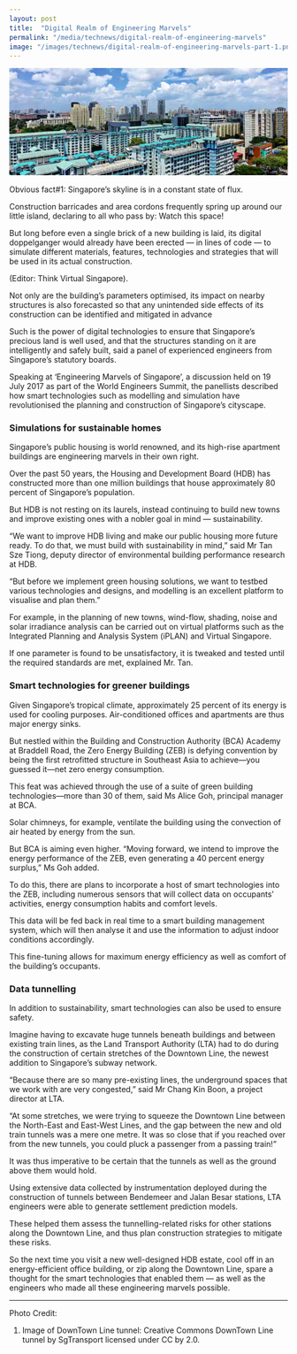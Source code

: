 ```yaml
---
layout: post
title:  "Digital Realm of Engineering Marvels"
permalink: "/media/technews/digital-realm-of-engineering-marvels"
image: "/images/technews/digital-realm-of-engineering-marvels-part-1.png"
---
```


![Digital Realm of Engineering Marvels](/images/technews/digital-realm-of-engineering-marvels-part-1.png)

Obvious fact#1: Singapore’s skyline is in a constant state of flux.

Construction barricades and area cordons frequently spring up around our little island, declaring to all who pass by: Watch this space!

But long before even a single brick of a new building is laid, its digital doppelganger would already have been erected — in lines of code — to simulate different materials, features, technologies and strategies that will be used in its actual construction.

(Editor: Think Virtual Singapore).

Not only are the building’s parameters optimised, its impact on nearby structures is also forecasted so that any unintended side effects of its construction can be identified and mitigated in advance

Such is the power of digital technologies to ensure that Singapore’s precious land is well used, and that the structures standing on it are intelligently and safely built, said a panel of experienced engineers from Singapore’s statutory boards.

Speaking at ‘Engineering Marvels of Singapore’, a discussion held on 19 July 2017 as part of the World Engineers Summit, the panellists described how smart technologies such as modelling and simulation have revolutionised the planning and construction of Singapore’s cityscape.

### **Simulations for sustainable homes**
Singapore’s public housing is world renowned, and its high-rise apartment buildings are engineering marvels in their own right.

Over the past 50 years, the Housing and Development Board (HDB) has constructed more than one million buildings that house approximately 80 percent of Singapore’s population.

But HDB is not resting on its laurels, instead continuing to build new towns and improve existing ones with a nobler goal in mind — sustainability.

“We want to improve HDB living and make our public housing more future ready. To do that, we must build with sustainability in mind,” said Mr Tan Sze Tiong, deputy director of environmental building performance research at HDB.

“But before we implement green housing solutions, we want to testbed various technologies and designs, and modelling is an excellent platform to visualise and plan them.”

For example, in the planning of new towns, wind-flow, shading, noise and solar irradiance analysis can be carried out on virtual platforms such as the Integrated Planning and Analysis System (iPLAN) and Virtual Singapore.

If one parameter is found to be unsatisfactory, it is tweaked and tested until the required standards are met, explained Mr. Tan.

### **Smart technologies for greener buildings**
Given Singapore’s tropical climate, approximately 25 percent of its energy is used for cooling purposes. Air-conditioned offices and apartments are thus major energy sinks.

But nestled within the Building and Construction Authority (BCA) Academy at Braddell Road, the Zero Energy Building (ZEB) is defying convention by being the first retrofitted structure in Southeast Asia to achieve—you guessed it—net zero energy consumption.

This feat was achieved through the use of a suite of green building technologies—more than 30 of them, said Ms Alice Goh, principal manager at BCA.

Solar chimneys, for example, ventilate the building using the convection of air heated by energy from the sun.

But BCA is aiming even higher. “Moving forward, we intend to improve the energy performance of the ZEB, even generating a 40 percent energy surplus,” Ms Goh added.

To do this, there are plans to incorporate a host of smart technologies into the ZEB, including numerous sensors that will collect data on occupants’ activities, energy consumption habits and comfort levels.

This data will be fed back in real time to a smart building management system, which will then analyse it and use the information to adjust indoor conditions accordingly.

This fine-tuning allows for maximum energy efficiency as well as comfort of the building’s occupants.

### **Data tunnelling**
In addition to sustainability, smart technologies can also be used to ensure safety.

Imagine having to excavate huge tunnels beneath buildings and between existing train lines, as the Land Transport Authority (LTA) had to do during the construction of certain stretches of the Downtown Line, the newest addition to Singapore’s subway network.

“Because there are so many pre-existing lines, the underground spaces that we work with are very congested,” said Mr Chang Kin Boon, a project director at LTA.

“At some stretches, we were trying to squeeze the Downtown Line between the North-East and East-West Lines, and the gap between the new and old train tunnels was a mere one metre. It was so close that if you reached over from the new tunnels, you could pluck a passenger from a passing train!”

It was thus imperative to be certain that the tunnels as well as the ground above them would hold.

Using extensive data collected by instrumentation deployed during the construction of tunnels between Bendemeer and Jalan Besar stations, LTA engineers were able to generate settlement prediction models.

These helped them assess the tunnelling-related risks for other stations along the Downtown Line, and thus plan construction strategies to mitigate these risks.

So the next time you visit a new well-designed HDB estate, cool off in an energy-efficient office building, or zip along the Downtown Line, spare a thought for the smart technologies that enabled them — as well as the engineers who made all these engineering marvels possible. 

---

Photo Credit:
1. Image of DownTown Line tunnel: Creative Commons DownTown Line tunnel by SgTransport licensed under CC by 2.0.




